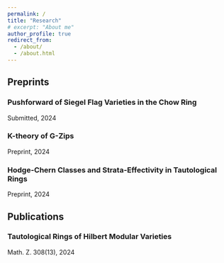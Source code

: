 ```yaml
---
permalink: /
title: "Research"
# excerpt: "About me"
author_profile: true
redirect_from: 
  - /about/
  - /about.html
---
```


## Preprints
### Pushforward of Siegel Flag Varieties in the Chow Ring
Submitted, 2024

### K-theory of G-Zips
Preprint, 2024

### Hodge-Chern Classes and Strata-Effectivity in Tautological Rings
Preprint, 2024

## Publications
### Tautological Rings of Hilbert Modular Varieties
Math. Z. 308(13), 2024
